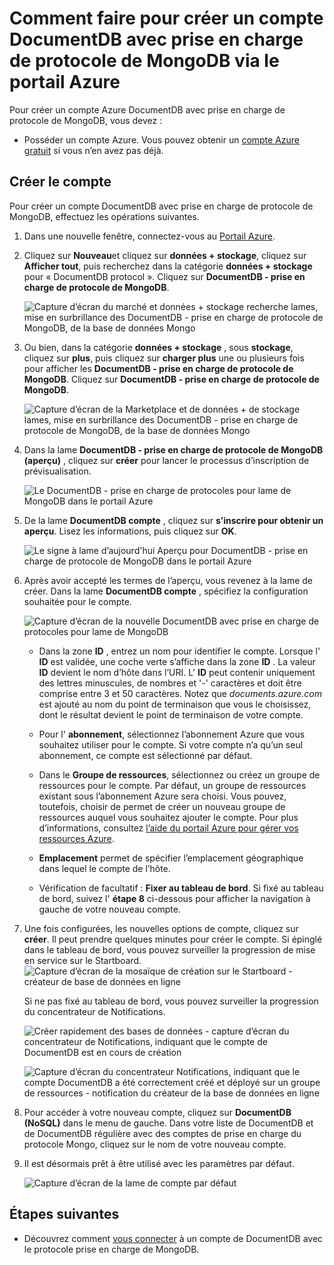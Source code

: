 <properties 
    pageTitle="Créez un compte de DocumentDB avec prise en charge de protocole de MongoDB | Microsoft Azure" 
    description="Apprenez à créer un compte DocumentDB avec prise en charge de protocole de MongoDB, maintenant disponible pour l’aperçu." 
    services="documentdb" 
    authors="AndrewHoh" 
    manager="jhubbard" 
    editor="" 
    documentationCenter=""/>

<tags 
    ms.service="documentdb" 
    ms.workload="data-services" 
    ms.tgt_pltfrm="na" 
    ms.devlang="na" 
    ms.topic="article" 
    ms.date="10/20/2016" 
    ms.author="anhoh"/>

# <a name="how-to-create-a-documentdb-account-with-protocol-support-for-mongodb-using-the-azure-portal"></a>Comment faire pour créer un compte DocumentDB avec prise en charge de protocole de MongoDB via le portail Azure

Pour créer un compte Azure DocumentDB avec prise en charge de protocole de MongoDB, vous devez :

- Posséder un compte Azure. Vous pouvez obtenir un [compte Azure gratuit](https://azure.microsoft.com/free/) si vous n’en avez pas déjà.

## <a name="create-the-account"></a>Créer le compte  

Pour créer un compte DocumentDB avec prise en charge de protocole de MongoDB, effectuez les opérations suivantes.

1. Dans une nouvelle fenêtre, connectez-vous au [Portail Azure](https://portal.azure.com).
2. Cliquez sur **Nouveau**et cliquez sur **données + stockage**, cliquez sur **Afficher tout**, puis recherchez dans la catégorie **données + stockage** pour « DocumentDB protocol ». Cliquez sur **DocumentDB - prise en charge de protocole de MongoDB**.

    ![Capture d’écran du marché et données + stockage recherche lames, mise en surbrillance des DocumentDB - prise en charge de protocole de MongoDB, de la base de données Mongo](./media/documentdb-create-mongodb-account/marketplacegallery2.png)

3. Ou bien, dans la catégorie **données + stockage** , sous **stockage**, cliquez sur **plus**, puis cliquez sur **charger plus** une ou plusieurs fois pour afficher les **DocumentDB - prise en charge de protocole de MongoDB**. Cliquez sur **DocumentDB - prise en charge de protocole de MongoDB**.

    ![Capture d’écran de la Marketplace et de données + de stockage lames, mise en surbrillance des DocumentDB - prise en charge de protocole de MongoDB, de la base de données Mongo](./media/documentdb-create-mongodb-account/marketplacegallery1.png)

4. Dans la lame **DocumentDB - prise en charge de protocole de MongoDB (aperçu)** , cliquez sur **créer** pour lancer le processus d’inscription de prévisualisation.

    ![Le DocumentDB - prise en charge de protocoles pour lame de MongoDB dans le portail Azure](./media/documentdb-create-mongodb-account/marketplacegallery3.png)

5. De la lame **DocumentDB compte** , cliquez sur **s’inscrire pour obtenir un aperçu**. Lisez les informations, puis cliquez sur **OK**.

    ![Le signe à lame d’aujourd'hui Aperçu pour DocumentDB - prise en charge de protocole de MongoDB dans le portail Azure](./media/documentdb-create-mongodb-account/registerforpreview.png)

6.  Après avoir accepté les termes de l’aperçu, vous revenez à la lame de créer.  Dans la lame **DocumentDB compte** , spécifiez la configuration souhaitée pour le compte.

    ![Capture d’écran de la nouvelle DocumentDB avec prise en charge de protocoles pour lame de MongoDB](./media/documentdb-create-mongodb-account/create-documentdb-mongodb-account.png)


    - Dans la zone **ID** , entrez un nom pour identifier le compte.  Lorsque l' **ID** est validée, une coche verte s’affiche dans la zone **ID** . La valeur **ID** devient le nom d’hôte dans l’URI. L' **ID** peut contenir uniquement des lettres minuscules, de nombres et '-' caractères et doit être comprise entre 3 et 50 caractères. Notez que *documents.azure.com* est ajouté au nom du point de terminaison que vous le choisissez, dont le résultat devient le point de terminaison de votre compte.

    - Pour l' **abonnement**, sélectionnez l’abonnement Azure que vous souhaitez utiliser pour le compte. Si votre compte n’a qu’un seul abonnement, ce compte est sélectionné par défaut.

    - Dans le **Groupe de ressources**, sélectionnez ou créez un groupe de ressources pour le compte.  Par défaut, un groupe de ressources existant sous l’abonnement Azure sera choisi.  Vous pouvez, toutefois, choisir de permet de créer un nouveau groupe de ressources auquel vous souhaitez ajouter le compte. Pour plus d’informations, consultez [l’aide du portail Azure pour gérer vos ressources Azure](resource-group-portal.md).

    - **Emplacement** permet de spécifier l’emplacement géographique dans lequel le compte de l’hôte.
    
    - Vérification de facultatif : **Fixer au tableau de bord**. Si fixé au tableau de bord, suivez l' **étape 8** ci-dessous pour afficher la navigation à gauche de votre nouveau compte.

7.  Une fois configurées, les nouvelles options de compte, cliquez sur **créer**.  Il peut prendre quelques minutes pour créer le compte.  Si épinglé dans le tableau de bord, vous pouvez surveiller la progression de mise en service sur le Startboard.  
    ![Capture d’écran de la mosaïque de création sur le Startboard - créateur de base de données en ligne](./media/documentdb-create-mongodb-account/create-nosql-db-databases-json-tutorial-3.png)  

    Si ne pas fixé au tableau de bord, vous pouvez surveiller la progression du concentrateur de Notifications.  

    ![Créer rapidement des bases de données - capture d’écran du concentrateur de Notifications, indiquant que le compte de DocumentDB est en cours de création](./media/documentdb-create-mongodb-account/create-nosql-db-databases-json-tutorial-4.png)  

    ![Capture d’écran du concentrateur Notifications, indiquant que le compte DocumentDB a été correctement créé et déployé sur un groupe de ressources - notification du créateur de la base de données en ligne](./media/documentdb-create-mongodb-account/create-nosql-db-databases-json-tutorial-5.png)

8.  Pour accéder à votre nouveau compte, cliquez sur **DocumentDB (NoSQL)** dans le menu de gauche. Dans votre liste de DocumentDB et de DocumentDB régulière avec des comptes de prise en charge du protocole Mongo, cliquez sur le nom de votre nouveau compte.

9.  Il est désormais prêt à être utilisé avec les paramètres par défaut. 

    ![Capture d’écran de la lame de compte par défaut](./media/documentdb-create-mongodb-account/defaultaccountblades.png)
    

## <a name="next-steps"></a>Étapes suivantes


- Découvrez comment [vous connecter](documentdb-connect-mongodb-account.md) à un compte de DocumentDB avec le protocole prise en charge de MongoDB.

 
